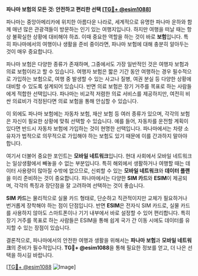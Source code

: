 **파나마 보험의 모든 것: 안전하고 편리한 선택 [[TG💪+ @esim1088](https://t.me/s/esim1088)]**

파나마는 중앙아메리카에 위치한 아름다운 나라로, 세계적으로 유명한 파나마 운하와 함께 매년 많은 관광객들이 방문하는 인기 있는 여행지입니다. 하지만 여행을 떠날 때는 항상 불확실한 상황에 대비해야 하죠. 이때 중요한 역할을 하는 것이 바로 **보험**입니다. 특히 파나마에서의 여행이나 생활을 준비 중이라면, 파나마 보험에 대해 충분히 알아두는 것이 매우 중요합니다.

파나마 보험은 다양한 종류가 존재하며, 그중에서도 가장 일반적인 것은 여행자 보험과 의료 보험이라고 할 수 있습니다. 여행자 보험은 짧은 기간 동안 여행하는 경우 필수적으로 가입하는 보험으로, 여행 중 발생할 수 있는 사고나 질병, 여권 분실 등 다양한 상황에 대비할 수 있도록 설계되어 있습니다. 반면 의료 보험은 장기 거주를 목표로 하는 사람들에게 적합한 선택입니다. 파나마는 비교적 저렴한 의료 서비스를 제공하지만, 여전히 비싼 의료비가 걱정된다면 의료 보험을 통해 안심할 수 있습니다.

이 외에도 파나마 보험에는 자동차 보험, 재산 보험 등 여러 종류가 있으며, 각각의 보험은 자신이 필요한 상황에 맞춰 선택할 수 있습니다. 예를 들어, 자동차를 운전할 계획이 있다면 반드시 자동차 보험에 가입하는 것이 현명한 선택입니다. 파나마에서는 차량 소유자가 법적으로 의무적으로 가입해야 하는 보험도 있기 때문에 이를 간과하지 말아야 합니다.

여기서 더불어 중요한 포인트는 **모바일 네트워크**입니다. 현대 사회에서 모바일 네트워크는 일상생활에서 빼놓을 수 없는 부분입니다. 특히 해외에서 생활하거나 여행할 때는 데이터 사용량이 많아질 수밖에 없으므로, 신뢰할 수 있는 **모바일 네트워크**와 **데이터 플랜**을 미리 준비하는 것이 중요합니다. 파나마에서는 다양한 **SIM 카드**와 **ESIM**이 제공되며, 각각의 특징과 장단점을 잘 고려하여 선택하는 것이 좋습니다.

**SIM 카드**는 물리적으로 실물 카드 형태로, 단순하고 직관적이지만 교체가 필요하거나 번거롭게 장착해야 하는 점이 단점입니다. 반면 **ESIM**은 전자식 SIM 카드로, 실물 카드를 사용하지 않아도 스마트폰이나 기기 내부에서 바로 설정할 수 있어 편리합니다. 특히 장기 거주를 목표로 하는 사람들은 ESIM을 통해 쉽게 국가 간 이동 시에도 데이터를 유지할 수 있는 장점이 있습니다.

결론적으로, 파나마에서의 안전한 여행과 생활을 위해서는 **파나마 보험**과 **모바일 네트워크**의 준비가 필수적입니다. **TG💪+ @esim1088**을 통해 필요한 정보를 얻고, 더 나은 선택을 하시길 바랍니다.

[[TG💪+ @esim1088](https://t.me/s/esim1088) ![Image](https://i.postimg.cc/Y0z9fWf4/image.png)]
